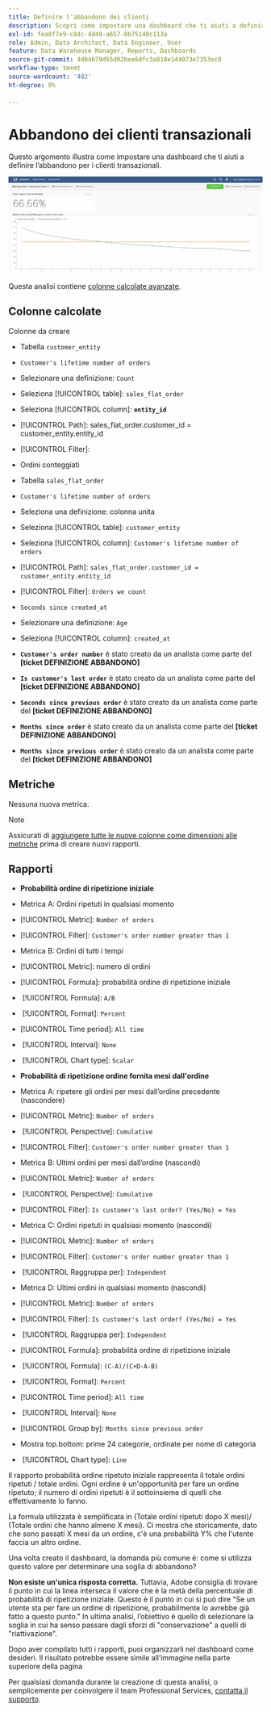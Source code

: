 ```yaml
---
title: Definire l’abbandono dei clienti
description: Scopri come impostare una dashboard che ti aiuti a definire l’abbandono per i clienti transazionali.
exl-id: fea8f7e9-c84c-4d49-a657-8b75140c113a
role: Admin, Data Architect, Data Engineer, User
feature: Data Warehouse Manager, Reports, Dashboards
source-git-commit: 4d04b79d55d02bee6dfc3a810e144073e7353ec0
workflow-type: tm+mt
source-wordcount: '482'
ht-degree: 0%

---
```


# Abbandono dei clienti transazionali

Questo argomento illustra come impostare una dashboard che ti aiuti a definire l’abbandono per i clienti transazionali.

![Dashboard di abbandono dei clienti che mostra la frequenza di abbandono e le metriche di conservazione](../../assets/churn-deashboard.png)

Questa analisi contiene [colonne calcolate avanzate](../data-warehouse-mgr/adv-calc-columns.md).

## Colonne calcolate

Colonne da creare

* Tabella `customer_entity`
* `Customer's lifetime number of orders`
* Selezionare una definizione: `Count`
* Seleziona [!UICONTROL table]: `sales_flat_order`
* Seleziona [!UICONTROL column]: **`entity_id`**
* [!UICONTROL Path]: sales_flat_order.customer_id = customer_entity.entity_id
* [!UICONTROL Filter]:
* Ordini conteggiati

* Tabella `sales_flat_order`
* `Customer's lifetime number of orders`
* Seleziona una definizione: colonna unita
* Seleziona [!UICONTROL table]: `customer_entity`
* Seleziona [!UICONTROL column]: `Customer's lifetime number of orders`
* [!UICONTROL Path]: `sales_flat_order.customer_id = customer_entity.entity_id`
* [!UICONTROL Filter]: `Orders we count`

* `Seconds since created_at`
* Selezionare una definizione: `Age`
* Seleziona [!UICONTROL column]: `created_at`

* **`Customer's order number`** è stato creato da un analista come parte del **[ticket DEFINIZIONE ABBANDONO]**
* **`Is customer's last order`** è stato creato da un analista come parte del **[ticket DEFINIZIONE ABBANDONO]**
* **`Seconds since previous order`** è stato creato da un analista come parte del **[ticket DEFINIZIONE ABBANDONO]**
* **`Months since order`** è stato creato da un analista come parte del **[ticket DEFINIZIONE ABBANDONO]**
* **`Months since previous order`** è stato creato da un analista come parte del **[ticket DEFINIZIONE ABBANDONO]**

## Metriche

Nessuna nuova metrica.

>[!NOTE]
>
>Assicurati di [aggiungere tutte le nuove colonne come dimensioni alle metriche](../data-warehouse-mgr/manage-data-dimensions-metrics.md) prima di creare nuovi rapporti.

## Rapporti

* **Probabilità ordine di ripetizione iniziale**
* Metrica A: Ordini ripetuti in qualsiasi momento
* [!UICONTROL Metric]: `Number of orders`
* [!UICONTROL Filter]: `Customer's order number greater than 1`

* Metrica B: Ordini di tutti i tempi
* [!UICONTROL Metric]: numero di ordini

* [!UICONTROL Formula]: probabilità ordine di ripetizione iniziale
* &#x200B;
  [!UICONTROL Formula]: `A/B`
* &#x200B;
  [!UICONTROL Format]: `Percent`

* [!UICONTROL Time period]: `All time`
* &#x200B;
  [!UICONTROL Interval]: `None`
* &#x200B;
  [!UICONTROL Chart type]: `Scalar`

* **Probabilità di ripetizione ordine fornita mesi dall&#39;ordine**
* Metrica A: ripetere gli ordini per mesi dall’ordine precedente (nascondere)
* [!UICONTROL Metric]: `Number of orders`
* &#x200B;
  [!UICONTROL Perspective]: `Cumulative`
* [!UICONTROL Filter]: `Customer's order number greater than 1`

* Metrica B: Ultimi ordini per mesi dall’ordine (nascondi)
* [!UICONTROL Metric]: `Number of orders`
* &#x200B;
  [!UICONTROL Perspective]: `Cumulative`
* [!UICONTROL Filter]: `Is customer's last order? (Yes/No) = Yes`

* Metrica C: Ordini ripetuti in qualsiasi momento (nascondi)
* [!UICONTROL Metric]: `Number of orders`
* [!UICONTROL Filter]: `Customer's order number greater than 1`

* &#x200B;
  [!UICONTROL Raggruppa per]: `Independent`

* Metrica D: Ultimi ordini in qualsiasi momento (nascondi)
* [!UICONTROL Metric]: `Number of orders`
* [!UICONTROL Filter]: `Is customer's last order? (Yes/No) = Yes`

* &#x200B;
  [!UICONTROL Raggruppa per]: `Independent`

* [!UICONTROL Formula]: probabilità ordine di ripetizione iniziale
* &#x200B;
  [!UICONTROL Formula]: `(C-A)/(C+D-A-B)`
* &#x200B;
  [!UICONTROL Format]: `Percent`

* [!UICONTROL Time period]: `All time`
* &#x200B;
  [!UICONTROL Interval]: `None`
* [!UICONTROL Group by]: `Months since previous order`
* Mostra top.bottom: prime 24 categorie, ordinate per nome di categoria

* &#x200B;
  [!UICONTROL Chart type]: `Line`

Il rapporto probabilità ordine ripetuto iniziale rappresenta il totale ordini ripetuti / totale ordini. Ogni ordine è un&#39;opportunità per fare un ordine ripetuto; il numero di ordini ripetuti è il sottoinsieme di quelli che effettivamente lo fanno.

La formula utilizzata è semplificata in (Totale ordini ripetuti dopo X mesi)/ (Totale ordini che hanno almeno X mesi). Ci mostra che storicamente, dato che sono passati X mesi da un ordine, c&#39;è una probabilità Y% che l&#39;utente faccia un altro ordine.

Una volta creato il dashboard, la domanda più comune è: come si utilizza questo valore per determinare una soglia di abbandono?

**Non esiste un&#39;unica risposta corretta.** Tuttavia, Adobe consiglia di trovare il punto in cui la linea interseca il valore che è la metà della percentuale di probabilità di ripetizione iniziale. Questo è il punto in cui si può dire &quot;Se un utente sta per fare un ordine di ripetizione, probabilmente lo avrebbe già fatto a questo punto.&quot; In ultima analisi, l’obiettivo è quello di selezionare la soglia in cui ha senso passare dagli sforzi di &quot;conservazione&quot; a quelli di &quot;riattivazione&quot;.

Dopo aver compilato tutti i rapporti, puoi organizzarli nel dashboard come desideri. Il risultato potrebbe essere simile all’immagine nella parte superiore della pagina

Per qualsiasi domanda durante la creazione di questa analisi, o semplicemente per coinvolgere il team Professional Services, [contatta il supporto](https://experienceleague.adobe.com/docs/commerce-knowledge-base/kb/troubleshooting/miscellaneous/mbi-service-policies.html?lang=it).
